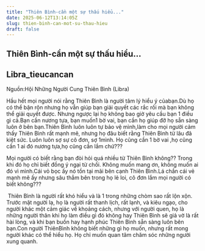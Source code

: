 ```yaml
---
title: "Thiên Bình-cần một sự thấu hiểu..."
date: 2025-06-12T13:14:05Z
slug: thien-binh-can-mot-su-thau-hieu
draft: false
---
```


## Thiên Bình-cần một sự thấu hiểu...

## Libra_tieucancan

Nguồn:Hội Những Người Cung Thiên Bình (Libra)
 
Hầu hết mọi người nói rằng Thiên Bình là người tâm lý hiểu ý củabạn.Dù họ có thể bận rộn nhưng họ vẫn giúp bạn giải quyết các rắc rối mà bạn không thể giải quyết được. Nhưng ngược lại họ không bao giờ yêu cầu bạn 1 điều gì cả.Bạn cần nương tựa, bạn muốn1 bờ vai, bạn cần họ giúp đỡ họ sẵn sàng luôn ở bên bạn.Thiên Bình luôn luôn tự bảo vệ mình,làm cho mọi người cảm thấy Thiên Bình rất mạnh mẽ, nhưng họ đâu biết rằng Thiên Bình từ lâu đã kiệt sức. Luôn luôn sợ sự cô đơn, sợ 1mình. Họ cũng cần 1 bờ vai ,họ cũng cần 1 ai đó nương tựa,họ cũng cần lắm chứ???
 
Mọi người có biết rằng bạn đòi hỏi quá nhiều từ Thiên Bình không?? Trong khi đó họ chỉ biết đồng ý ngại từ chối. Không muốn mang ơn, không muốn ai đó vì mình.Cái vỏ bọc ấy nó tồn tại mãi bên cạnh Thiên Bình.Lá chắn cái vẻ mạnh mẽ ấy nhưng sâu thẳm bên trong họ lẻ loi, cô đơn lắm mọi người có biết không???
 
​ 
Thiên Bình là người rất khó hiểu và là 1 trong những chòm sao rất lộn xộn. Trước mặt người lạ, họ là người rất thanh lịch, rất lạnh, và kiêu ngạo, cho người khác một cảm giác về khoảng cách, nhưng với người quen, họ là những người thân khi họ làm điều gì đó không hay Thiên Bình sẽ giả vờ là rất hài lòng, và khi bạn buồn hay hạnh phúc Thiên Bình sẵn sàng luôn bên bạn.Con người ThiênBình không biết những gì họ muốn, nhưng rất mong người khác có thể hiểu họ. Họ chỉ muốn quan tâm chăm sóc những người xung quanh.